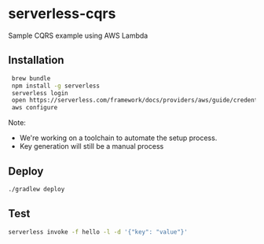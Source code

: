 # serverless-cqrs
Sample CQRS example using AWS Lambda 

## Installation
```bash
 brew bundle
 npm install -g serverless
 serverless login
 open https://serverless.com/framework/docs/providers/aws/guide/credentials/
 aws configure
```
Note:
* We're working on a toolchain to automate the setup process.
* Key generation will still be a manual process

## Deploy
```bash
./gradlew deploy
```

## Test
```bash
serverless invoke -f hello -l -d '{"key": "value"}'
```
